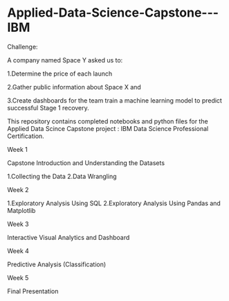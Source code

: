 # Applied-Data-Science-Capstone---IBM

Challenge:

A company named Space Y asked us to:

1.Determine the price of each launch

2.Gather public information about Space X and

3.Create dashboards for the team train a machine learning model to predict successful Stage 1 recovery.

This repository contains completed notebooks and python files for the Applied Data Scince Capstone project : IBM Data Science Professional Certification.

Week 1

Capstone Introduction and Understanding the Datasets

1.Collecting the Data
2.Data Wrangling

Week 2

1.Exploratory Analysis Using SQL
2.Exploratory Analysis Using Pandas and Matplotlib

Week 3

Interactive Visual Analytics and Dashboard

Week 4

Predictive Analysis (Classification)

Week 5

Final Presentation
